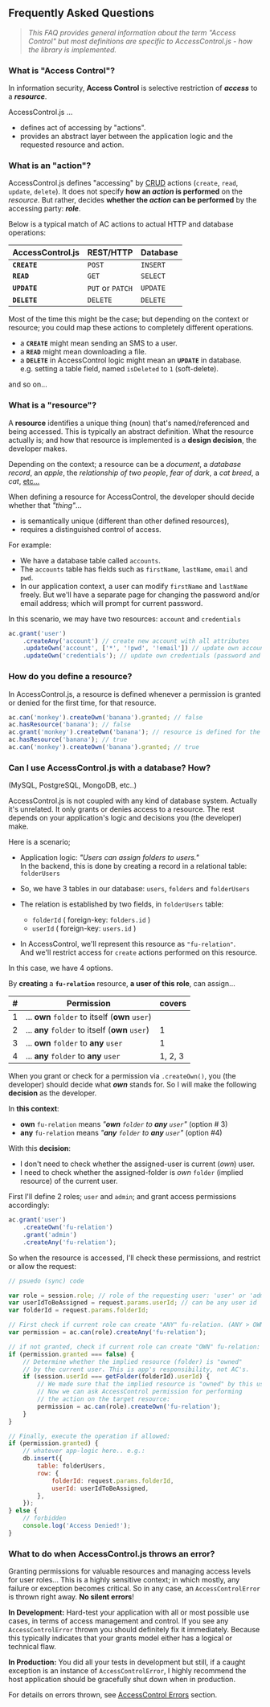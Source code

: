 ## Frequently Asked Questions

> _This FAQ provides general information about the term "Access Control" but most definitions are specific to AccessControl.js - how the library is implemented._

### What is "Access Control"?

In information security, **Access Control** is selective restriction of **_access_** to a **_resource_**.

AccessControl.js ...

-   defines act of accessing by "actions".
-   provides an abstract layer between the application logic and the requested resource and action.

### What is an "action"?

AccessControl.js defines "accessing" by [CRUD][crud] actions (`create`, `read`, `update`, `delete`). It does not specify **how an _action_ is performed** on the _resource_. But rather, decides **whether the _action_ can be performed** by the accessing party: **_role_**.

Below is a typical match of AC actions to actual HTTP and database operations:

| AccessControl.js | REST/HTTP        | Database |
| ---------------- | ---------------- | -------- |
| **`CREATE`**     | `POST`           | `INSERT` |
| **`READ`**       | `GET`            | `SELECT` |
| **`UPDATE`**     | `PUT` or `PATCH` | `UPDATE` |
| **`DELETE`**     | `DELETE`         | `DELETE` |

Most of the time this might be the case; but depending on the context or resource; you could map these actions to completely different operations.

-   a **`CREATE`** might mean sending an SMS to a user.
-   a **`READ`** might mean downloading a file.
-   a **`DELETE`** in AccessControl logic might mean an **`UPDATE`** in database.  
    e.g. setting a table field, named `isDeleted` to `1` (soft-delete).

and so on...

### What is a "resource"?

A **resource** identifies a unique thing (noun) that's named/referenced and being accessed. This is typically an abstract definition. What the resource actually is; and how that resource is implemented is a **design decision**, the developer makes.

Depending on the context; a resource can be a _document_, a _database record_, an _apple_, the _relationship of two people_, _fear of dark_, a _cat breed_, a _cat_, [etc...][res-examples]

When defining a resource for AccessControl, the developer should decide whether that _"thing"_...

-   is semantically unique (different than other defined resources),
-   requires a distinguished control of access.

For example:

-   We have a database table called `accounts`.
-   The `accounts` table has fields such as `firstName`, `lastName`, `email` and `pwd`.
-   In our application context, a user can modify `firstName` and `lastName` freely. But we'll have a separate page for changing the password and/or email address; which will prompt for current password.

In this scenario, we may have two resources: `account` and `credentials`

```js
ac.grant('user')
    .createAny('account') // create new account with all attributes
    .updateOwn('account', ['*', '!pwd', '!email']) // update own account except password and email
    .updateOwn('credentials'); // update own credentials (password and email)
```

### How do you define a resource?

In AccessControl.js, a resource is defined whenever a permission is granted or denied for the first time, for that resource.

```js
ac.can('monkey').createOwn('banana').granted; // false
ac.hasResource('banana'); // false
ac.grant('monkey').createOwn('banana'); // resource is defined for the first time
ac.hasResource('banana'); // true
ac.can('monkey').createOwn('banana').granted; // true
```

### Can I use AccessControl.js with a database? How?

(MySQL, PostgreSQL, MongoDB, etc..)

AccessControl.js is not coupled with any kind of database system. Actually it's unrelated. It only grants or denies access to a resource. The rest depends on your application's logic and decisions you (the developer) make.

Here is a scenario;

-   Application logic: _"Users can assign folders to users."_  
    In the backend, this is done by creating a record in a relational table: `folderUsers`
-   So, we have 3 tables in our database: `users`, `folders` and `folderUsers`
-   The relation is established by two fields, in `folderUsers` table:

    -   `folderId` ( foreign-key: `folders.id` )
    -   `userId` ( foreign-key: `users.id` )

-   In AccessControl, we'll represent this resource as `"fu-relation"`.  
    And we'll restrict access for `create` actions performed on this resource.

In this case, we have 4 options.

By **creating** a **`fu-relation`** resource, **a user of this role**, can assign...

| #   | Permission                                      | covers  |
| --- | ----------------------------------------------- | ------- |
| 1   | ... **own** `folder` to itself (**own** `user`) |         |
| 2   | ... **any** `folder` to itself (**own** `user`) | 1       |
| 3   | ... **own** `folder` to **any** `user`          | 1       |
| 4   | ... **any** `folder` to **any** `user`          | 1, 2, 3 |

When you grant or check for a permission via `.createOwn()`, you (the developer) should decide what **_own_** stands for. So I will make the following **decision** as the developer.

In **this context**:

-   **own** `fu-relation` means _"**own** `folder` to **any** `user`"_ (option # 3)
-   **any** `fu-relation` means _"**any** `folder` to **any** `user`"_ (option #4)

With this **decision**:

-   I don't need to check whether the assigned-user is current (_own_) user.
-   I need to check whether the assigned-folder is _own_ `folder` (implied resource) of the current user.

First I'll define 2 roles; `user` and `admin`; and grant access permissions accordingly:

```js
ac.grant('user')
    .createOwn('fu-relation')
    .grant('admin')
    .createAny('fu-relation');
```

So when the resource is accessed, I'll check these permissions, and restrict or allow the request:

```js
// psuedo (sync) code

var role = session.role; // role of the requesting user: 'user' or 'admin'
var userIdToBeAssigned = request.params.userId; // can be any user id
var folderId = request.params.folderId;

// First check if current role can create "ANY" fu-relation. (ANY > OWN)
var permission = ac.can(role).createAny('fu-relation');

// if not granted, check if current role can create "OWN" fu-relation:
if (permission.granted === false) {
    // Determine whether the implied resource (folder) is "owned"
    // by the current user. This is app's responsibility, not AC's.
    if (session.userId === getFolder(folderId).userId) {
        // We made sure that the implied resource is "owned" by this user.
        // Now we can ask AccessControl permission for performing
        // the action on the target resource:
        permission = ac.can(role).createOwn('fu-relation');
    }
}

// Finally, execute the operation if allowed:
if (permission.granted) {
    // whatever app-logic here.. e.g.:
    db.insert({
        table: folderUsers,
        row: {
            folderId: request.params.folderId,
            userId: userIdToBeAssigned,
        },
    });
} else {
    // forbidden
    console.log('Access Denied!');
}
```

### What to do when AccessControl.js throws an error?

Granting permissions for valuable resources and managing access levels for user roles... This is a highly sensitive context; in which mostly, any failure or exception becomes critical. So in any case, an `AccessControlError` is thrown right away. **No silent errors**!

**In Development:**
Hard-test your application with all or most possible use cases, in terms of access management and control. If you see any `AccessControlError` thrown you should definitely fix it immediately. Because this typically indicates that your grants model either has a logical or technical flaw.

**In Production:**
You did all your tests in development but still, if a caught exception is an instance of `AccessControlError`, I highly recommend the host application should be gracefully shut down when in production.

For details on errors thrown, see [AccessControl Errors][errors] section.

[errors]: http://onury.io/accesscontrol/?content=errors
[ac]: https://en.wikipedia.org/wiki/Access_control
[crud]: https://en.wikipedia.org/wiki/Create,_read,_update_and_delete
[res-examples]: http://stackoverflow.com/a/10883810/112731
